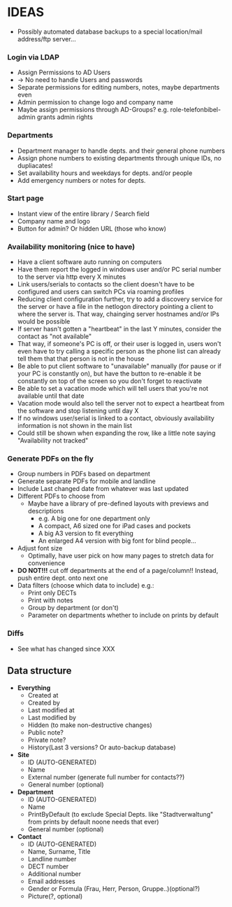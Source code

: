 # IDEAS

- Possibly automated database backups to a special location/mail address/ftp server...

### **Login via LDAP** 
- Assign Permissions to AD Users
- -> No need to handle Users and passwords
- Separate permissions for editing numbers, notes, maybe departments even
- Admin permission to change logo and company name 
- Maybe assign permissions through AD-Groups? e.g. role-telefonbibel-admin grants admin rights

### **Departments**
- Department manager to handle depts. and their general phone numbers
- Assign phone numbers to existing departments through unique IDs, no dupliacates! 
- Set availability hours and weekdays for depts. and/or people
- Add emergency numbers or notes for depts.

### **Start page**
- Instant view of the entire library / Search field
- Company name and logo
- Button for admin? Or hidden URL (those who know)

### **Availability monitoring (nice to have)**
- Have a client software auto running on computers
- Have them report the logged in windows user and/or PC serial number to the server via http every X minutes
- Link users/serials to contacts so the client doesn't have to be configured and users can switch PCs via roaming profiles
- Reducing client configuration further, try to add a discovery service for the server or have a file in the netlogon directory pointing a client to where the server is. That way, chainging server hostnames and/or IPs would be possible
- If server hasn't gotten a "heartbeat" in the last Y minutes, consider the contact as "not available"
- That way, if someone's PC is off, or their user is logged in, users won't even have to try calling a specific person as the phone list can already tell them that that person is not in the house
- Be able to put client software to "unavailable" manually (for pause or if your PC is constantly on), but have the button to re-enable it be constantly on top of the screen so you don't forget to reactivate
- Be able to set a vacation mode which will tell users that you're not available until that date
- Vacation mode would also tell the server not to expect a heartbeat from the software and stop listening until day X
- If no windows user/serial is linked to a contact, obviously availability information is not shown in the main list
- Could still be shown when expanding the row, like a little note saying "Availability not tracked"

### **Generate PDFs on the fly**
- Group numbers in PDFs based on department
- Generate separate PDFs for mobile and landline
- Include Last changed date from whatever was last updated
- Different PDFs to choose from
    - Maybe have a library of pre-defined layouts with previews and descriptions
        - e.g. A big one for one department only
        - A compact, A6 sized one for iPad cases and pockets
        - A big A3 version to fit everything
        - An enlarged A4 version with big font for blind people...
- Adjust font size 
    - Optimally, have user pick on how many pages to stretch data for convenience
- **DO NOT!!!** cut off departments at the end of a page/column!! Instead, push entire dept. onto next one
- Data filters (choose which data to include) e.g.:
    - Print only DECTs
    - Print with notes
    - Group by department (or don't)
    - Parameter on departments whether to include on prints by default

### Diffs
- See what has changed since XXX

## **Data structure**
- **Everything**
    - Created at
    - Created by
    - Last modified at
    - Last modified by
    - Hidden (to make non-destructive changes)
    - Public note?
    - Private note?
    - History(Last 3 versions? Or auto-backup database)
- **Site**
    - ID (AUTO-GENERATED)
    - Name
    - External number (generate full number for contacts??)
    - General number (optional)
- **Department**
    - ID (AUTO-GENERATED)
    - Name
    - PrintByDefault (to exclude Special Depts. like "Stadtverwaltung" from prints by default noone needs that ever)
    - General number (optional)
- **Contact**
    - ID (AUTO-GENERATED)
    - Name, Surname, Title
    - Landline number
    - DECT number
    - Additional number
    - Email addresses
    - Gender or Formula (Frau, Herr, Person, Gruppe..)(optional?)
    - Picture(?, optional)